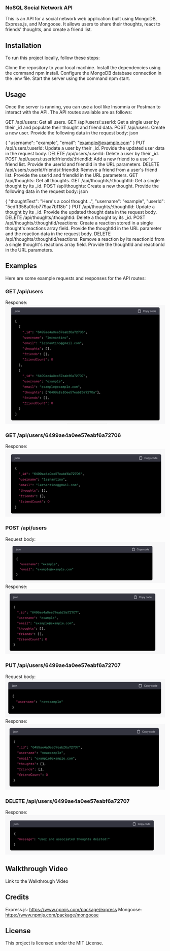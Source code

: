 ### NoSQL Social Network API
This is an API for a social network web application built using MongoDB, Express.js, and Mongoose. It allows users to share their thoughts, react to friends' thoughts, and create a friend list.

## Installation
To run this project locally, follow these steps:

Clone the repository to your local machine.
Install the dependencies using the command npm install.
Configure the MongoDB database connection in the .env file.
Start the server using the command npm start.
## Usage
Once the server is running, you can use a tool like Insomnia or Postman to interact with the API. The API routes available are as follows:

GET /api/users: Get all users.
GET /api/users/:userId: Get a single user by their _id and populate their thought and friend data.
POST /api/users: Create a new user. Provide the following data in the request body:
json

{
  "username": "example",
  "email": "example@example.com"
}
PUT /api/users/:userId: Update a user by their _id. Provide the updated user data in the request body.
DELETE /api/users/:userId: Delete a user by their _id.
POST /api/users/:userId/friends/:friendId: Add a new friend to a user's friend list. Provide the userId and friendId in the URL parameters.
DELETE /api/users/:userId/friends/:friendId: Remove a friend from a user's friend list. Provide the userId and friendId in the URL parameters.
GET /api/thoughts: Get all thoughts.
GET /api/thoughts/:thoughtId: Get a single thought by its _id.
POST /api/thoughts: Create a new thought. Provide the following data in the request body:
json

{
  "thoughtText": "Here's a cool thought...",
  "username": "example",
  "userId": "5edff358a0fcb779aa7b118b"
}
PUT /api/thoughts/:thoughtId: Update a thought by its _id. Provide the updated thought data in the request body.
DELETE /api/thoughts/:thoughtId: Delete a thought by its _id.
POST /api/thoughts/:thoughtId/reactions: Create a reaction stored in a single thought's reactions array field. Provide the thoughtId in the URL parameter and the reaction data in the request body.
DELETE /api/thoughts/:thoughtId/reactions: Remove a reaction by its reactionId from a single thought's reactions array field. Provide the thoughtId and reactionId in the URL parameters.
## Examples
Here are some example requests and responses for the API routes:

### GET /api/users
Response:
![My picture sample 1](./02-Challenge/Assets/1.png)
### GET /api/users/6499ae4a0ee57eabf6a72706
Response:
![My picture sample 2](./02-Challenge/Assets/2.png)
### POST /api/users
Request body:
![My picture sample 3](./02-Challenge/Assets/3.png)
Response:
![My picture sample 4](./02-Challenge/Assets/4.png)
### PUT /api/users/6499ae4a0ee57eabf6a72707
Request body:
![My picture sample 5](./02-Challenge/Assets/5.png)
Response:
![My picture sample 6](./02-Challenge/Assets/6.png)
### DELETE /api/users/6499ae4a0ee57eabf6a72707
Response:
![My picture sample 7](./02-Challenge/Assets/7.png)

## Walkthrough Video
Link to the Walkthrough Video

## Credits
Express.js: https://www.npmjs.com/package/express
Mongoose: https://www.npmjs.com/package/mongoose
## License
This project is licensed under the MIT License.

